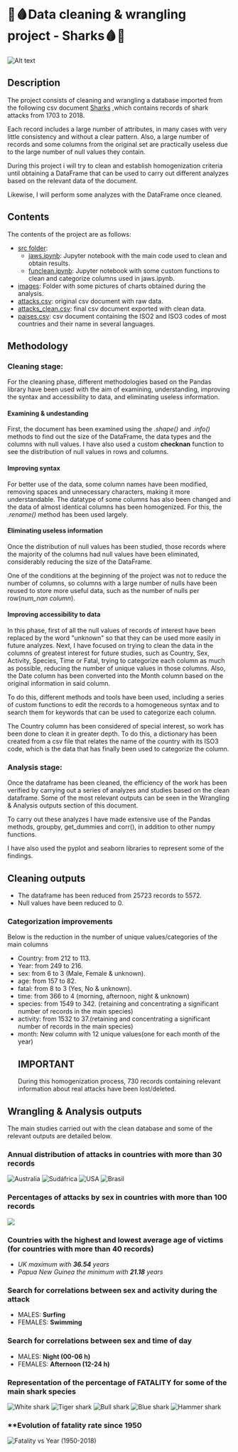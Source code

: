 # 🦈🩸Data cleaning & wrangling project - Sharks🩸🦈
![Alt text](https://static1.colliderimages.com/wordpress/wp-content/uploads/2023/06/jaws-movies-ranked-worst-to-best.jpg?q=50&fit=contain&w=1140&h=&dpr=1.5)
## Description
The project consists of cleaning and wrangling a database imported from the following csv document [Sharks](https://www.kaggle.com/datasets/teajay/global-shark-attacks) ,which contains records of shark attacks from 1703 to 2018.

Each record includes a large number of attributes, in many cases with very little consistency and without a clear pattern. Also, a large number of records and some columns from the original set are practically useless due to the large number of null values ​​they contain.

During this project i will try to clean and establish homogenization criteria until obtaining a DataFrame that can be used to carry out different analyzes based on the relevant data of the document.

Likewise, I will perform some analyzes with the DataFrame once cleaned.
## Contents
The contents of the project are as follows:
- [src folder](https://github.com/arromeral/w2pandas_arromeral/tree/main/src):
  - [jaws.ipynb](https://github.com/arromeral/w2pandas_arromeral/blob/main/src/jaws.ipynb): Jupyter notebook with the main code used to clean and obtain results.
  - [funclean.ipynb](https://github.com/arromeral/w2pandas_arromeral/blob/main/src/funclean.ipynb): Jupyter notebook with some custom functions to clean and categorize columns used in jaws.ipynb.
- [images](https://github.com/arromeral/w2pandas_arromeral/tree/main/images): Folder with some pictures of charts obtained during the analysis.
- [attacks.csv](https://github.com/arromeral/w2pandas_arromeral/blob/main/attacks.csv): original csv document with raw data.
- [attacks_clean.csv](https://github.com/arromeral/w2pandas_arromeral/blob/main/attacks_clean.csv): final csv document exported with clean data.
- [paises.csv](https://github.com/arromeral/w2pandas_arromeral/blob/main/paises.csv): csv document containing the ISO2 and ISO3 codes of most countries and their name in several languages.
## Methodology
### Cleaning stage:

For the cleaning phase, different methodologies based on the Pandas library have been used with the aim of examining, understanding, improving the syntax and accessibility to data, and eliminating useless information.
#### Examining & undestanding
First, the document has been examined using the *.shape()* and *.info()* methods to find out the size of the DataFrame, the data types and the columns with null values.
I have also used a custom **checknan** function to see the distribution of null values ​​in rows and columns.
#### Improving syntax
For better use of the data, some column names have been modified, removing spaces and unnecessary characters, making it more understandable. The datatype of some columns has also been changed and the data of almost identical columns has been homogenized. For this, the *.rename()* method has been used largely.
#### Eliminating useless information
Once the distribution of null values ​​has been studied, those records where the majority of the columns had null values ​​have been eliminated, considerably reducing the size of the DataFrame.

One of the conditions at the beginning of the project was not to reduce the number of columns, so columns with a large number of nulls have been reused to store more useful data, such as the number of nulls per row(*num_nan column*).
#### Improving accessibility to data
In this phase, first of all the null values ​​of records of interest have been replaced by the word "unknown" so that they can be used more easily in future analyzes.
Next, I have focused on trying to clean the data in the columns of greatest interest for future studies, such as Country, Sex, Activity, Species, Time or Fatal, trying to categorize each column as much as possible, reducing the number of unique values ​​in those columns. Also, the Date column has been converted into the Month column based on the original information in said column.

To do this, different methods and tools have been used, including a series of custom functions to edit the records to a homogeneous syntax and to search them for keywords that can be used to categorize each column.

The Country column has been considered of special interest, so work has been done to clean it in greater depth. To do this, a dictionary has been created from a csv file that relates the name of the country with its ISO3 code, which is the data that has finally been used to categorize the column.

### Analysis stage:
Once the dataframe has been cleaned, the efficiency of the work has been verified by carrying out a series of analyzes and studies based on the clean dataframe. Some of the most relevant outputs can be seen in the Wrangling & Analysis outputs section of this document.

To carry out these analyzes I have made extensive use of the Pandas methods, groupby, get_dummies and corr(), in addition to other numpy functions.

I have also used the pyplot and seaborn libraries to represent some of the findings.
## Cleaning outputs
- The dataframe has been reduced from 25723 records to 5572.
- Null values ​​have been reduced to 0.
### Categorization improvements
Below is the reduction in the number of unique values/categories of the main columns
- Country: from 212 to 113.
- Year: from 249 to 216.
- sex: from 6 to 3 (Male, Female & unknown).
- age: from 157 to 82.
- fatal: from 8 to 3 (Yes, No & unknown).
- time: from 366 to 4 (morning, afternoon, night & unknown)
- species: from 1549 to 342. (retaining and concentrating a significant number of records in the main species)
- activity: from 1532 to 37.(retaining and concentrating a significant number of records in the main species)
- month: New column with 12 unique values(one for each month of the year)
  ## **IMPORTANT**
  During this homogenization process, 730 records containing relevant information about real attacks have been lost/deleted.
## Wrangling & Analysis outputs
The main studies carried out with the clean database and some of the relevant outputs are detailed below.
### **Annual distribution of attacks in countries with more than 30 records**
![Australia](https://github.com/arromeral/w2pandas_arromeral/assets/138980560/b90eb180-05ef-4886-b76e-f021e7ad181e)
![Sudáfrica](https://github.com/arromeral/w2pandas_arromeral/assets/138980560/94be5107-3194-42b8-a49c-a6acf5b9dbcb)
![USA](https://github.com/arromeral/w2pandas_arromeral/assets/138980560/3d44f15b-95b2-4e76-a0c0-9a4baf6b4703)
![Brasil](https://github.com/arromeral/w2pandas_arromeral/assets/138980560/bd7268eb-1540-416f-9378-7acda02f5554)
### **Percentages of attacks by sex in countries with more than 100 records**
![](https://github.com/arromeral/w2pandas_arromeral/assets/138980560/251b2786-80f4-4dda-858d-276a286f82b8)

### **Countries with the highest and lowest average age of victims (for countries with more than 40 records)**
- *UK maximum with **36.54** years*
- *Papua New Guinea the minimum with **21.18** years*
### **Search for correlations between sex and activity during the attack**
- MALES: **Surfing**
- FEMALES: **Swimming**
### **Search for correlations between sex and time of day**
- MALES: **Night (00-06 h)**
- FEMALES: **Afternoon (12-24 h)**
### **Representation of the percentage of FATALITY for some of the main shark species**
![White shark](https://github.com/arromeral/w2pandas_arromeral/assets/138980560/3aef3495-852d-4609-8de2-8214a2da7211)
![Tiger shark](https://github.com/arromeral/w2pandas_arromeral/assets/138980560/e9c1098c-e41c-4e30-ab99-325777d5c7ba)
![Bull shark](https://github.com/arromeral/w2pandas_arromeral/assets/138980560/8cc02205-af68-4d1f-943a-7920d977137d)
![Blue shark](https://github.com/arromeral/w2pandas_arromeral/assets/138980560/cb30f0db-2635-42ee-9ddd-818ada6e2ed9)
![Hammer shark](https://github.com/arromeral/w2pandas_arromeral/assets/138980560/0e2d6314-6892-4ad2-b97e-11641f2601d5)
### **Evolution of fatality rate since 1950
![Fatality vs Year (1950-2018)](https://github.com/arromeral/w2pandas_arromeral/assets/138980560/76c2ba3f-05b1-4e81-8f32-d392bacefe96)



 
